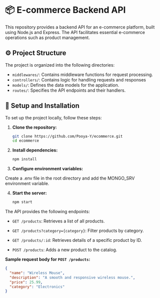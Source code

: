 # 📦 E-commerce Backend API

This repository provides a backend API for an e-commerce platform, built using Node.js and Express. The API facilitates essential e-commerce operations such as product management.

## ⚙️ Project Structure

The project is organized into the following directories:

- `middlewares/`: Contains middleware functions for request processing.
- `controllers/`: Contains logic for handling requests and responses
- `models/`: Defines the data models for the application.
- `routes/`: Specifies the API endpoints and their handlers.

## 🔧 Setup and Installation

To set up the project locally, follow these steps:

1. **Clone the repository:**

   ```bash
   git clone https://github.com/Pooya-Y/ecommerce.git
   cd ecommerce
   
2. **Install dependencies:**

   ```bash
   npm install
3. **Configure environment variables:**

Create a .env file in the root directory and add the MONGO_SRV environment variable.

4. **Start the server:**

   ```bash
   npm start

The API provides the following endpoints:

- `GET /products`: Retrieves a list of all products.

- `GET /products?category={category}`: Filter products by category.

- `GET /products/:id`: Retrieves details of a specific product by ID.

- `POST /products`: Adds a new product to the catalog.

**Sample request body for `POST /products`:**
```json
{
  "name": "Wireless Mouse",
  "description": "A smooth and responsive wireless mouse.",
  "price": 25.99,
  "category": "Electronics"
}

   

